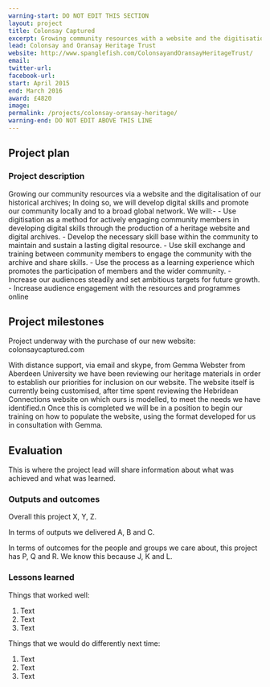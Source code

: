 ```yaml
---
warning-start: DO NOT EDIT THIS SECTION
layout: project
title: Colonsay Captured
excerpt: Growing community resources with a website and the digitisation of historic archives
lead: Colonsay and Oransay Heritage Trust
website: http://www.spanglefish.com/ColonsayandOransayHeritageTrust/
email: 
twitter-url: 
facebook-url: 
start: April 2015
end: March 2016
award: £4820
image:
permalink: /projects/colonsay-oransay-heritage/
warning-end: DO NOT EDIT ABOVE THIS LINE
---
```



## Project plan

### Project description

Growing our community resources via a website and the digitalisation of our historical archives; In doing so, we will develop digital skills and promote our community locally and to a broad global network. We will:- - Use digitisation as a method for actively engaging community members in developing digital skills through the production of a heritage website and digital archives. - Develop the necessary skill base within the community to maintain and sustain a lasting digital resource. - Use skill exchange and training between community members to engage the community with the archive and share skills. - Use the process as a learning experience which promotes the participation of members and the wider community. - Increase our audiences steadily and set ambitious targets for future growth. - Increase audience engagement with the resources and programmes online


## Project milestones
Project underway with the purchase of our new website: colonsaycaptured.com

With distance support, via email and skype, from Gemma Webster from Aberdeen University we have been reviewing our heritage materials in order to establish our priorities for inclusion on our website. The website itself is currently being customised, after time spent reviewing the Hebridean Connections website on which ours is modelled, to meet the needs we have identified.n Once this is completed we will be in a position to begin our training on how to populate the website, using the format developed for us in consultation with Gemma.



## Evaluation

This is where the project lead will share information about what was achieved and what was learned.

### Outputs and outcomes

Overall this project X, Y, Z.

In terms of outputs we delivered A, B and C.

In terms of outcomes for the people and groups we care about, this project has P, Q and R. We know this because J, K and L.

### Lessons learned

Things that worked well:

1. Text
2. Text
3. Text

Things that we would do differently next time:

1. Text
2. Text
3. Text
